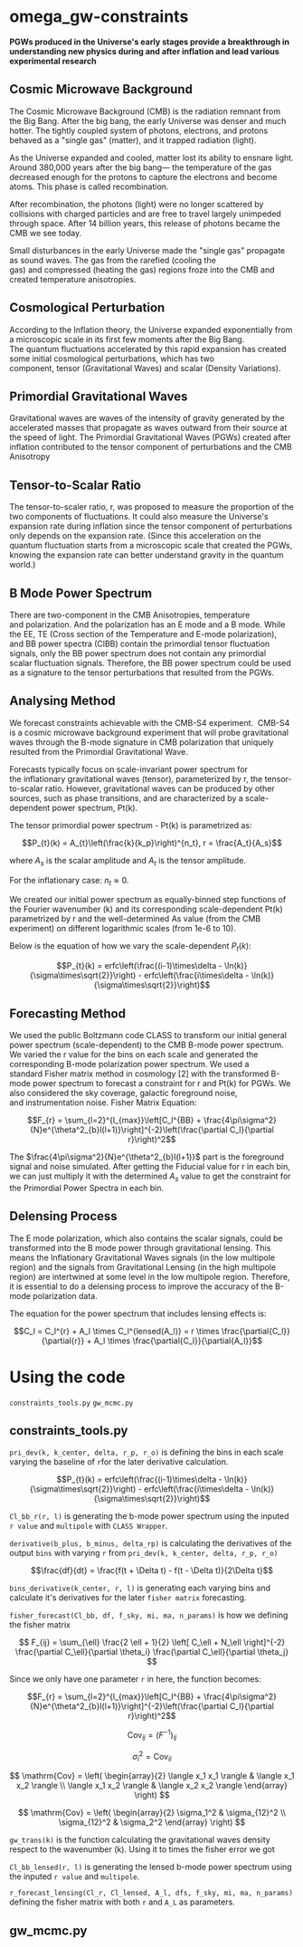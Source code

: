 # omega_gw-constraints

**PGWs produced in the Universe's early stages provide a breakthrough in understanding new physics during and after inflation and lead various experimental research**

## Cosmic Microwave Background
The Cosmic Microwave Background (CMB) is the radiation remnant from the Big Bang. After the big bang, the early Universe was denser and much hotter. The tightly coupled system of photons, electrons, and protons behaved as a "single gas" (matter), and it trapped radiation (light).

As the Universe expanded and cooled, matter lost its ability to ensnare light. Around 380,000 years after the big bang— the temperature of the gas decreased enough for the protons to capture the electrons and become atoms. This phase is called recombination.

After recombination, the photons (light) were no longer scattered by collisions with charged particles and are free to travel largely unimpeded through space. After 14 billion years, this release of photons became the CMB we see today.

Small disturbances in the early Universe made the "single gas" propagate as sound waves. The gas from the rarefied (cooling the gas) and compressed (heating the gas) regions froze into the CMB and created temperature anisotropies. 


## Cosmological Perturbation
According to the Inflation theory, the Universe expanded exponentially from a microscopic scale in its first few moments after the Big Bang. The quantum fluctuations accelerated by this rapid expansion has created some initial cosmological perturbations, which has two component, tensor (Gravitational Waves) and scalar (Density Variations).

## Primordial Gravitational Waves
Gravitational waves are waves of the intensity of gravity generated by the accelerated masses that propagate as waves outward from their source at the speed of light. The Primordial Gravitational Waves (PGWs) created after inflation contributed to the tensor component of perturbations and the CMB Anisotropy

## Tensor-to-Scalar Ratio
The tensor-to-scaler ratio, r, was proposed to measure the proportion of the two components of fluctuations. It could also measure the Universe's expansion rate during inflation since the tensor component of perturbations only depends on the expansion rate. (Since this acceleration on the quantum fluctuation starts from a microscopic scale that created the PGWs, knowing the expansion rate can better understand gravity in the quantum world.)

## B Mode Power Spectrum
There are two-component in the CMB Anisotropies, temperature and polarization. And the polarization has an E mode and a B mode. While the EE, TE (Cross section of the Temperature and E-mode polarization), and BB power spectra (ClBB) contain the primordial tensor fluctuation signals, only the BB power spectrum does not contain any primordial scalar fluctuation signals. Therefore, the BB power spectrum could be used as a signature to the tensor perturbations that resulted from the PGWs.

## Analysing Method
We forecast constraints achievable with the CMB-S4 experiment.  CMB-S4 is a cosmic microwave background experiment that will probe gravitational waves through the B-mode signature in CMB polarization that uniquely resulted from the Primordial Gravitational Wave.

Forecasts typically focus on scale-invariant power spectrum for the inflationary gravitational waves (tensor), parameterized by r, the tensor-to-scalar ratio. However, gravitational waves can be produced by other sources, such as phase transitions, and are characterized by a scale-dependent power spectrum, Pt(k). 

The tensor primordial power spectrum - Pt(k) is parametrized as: 

$$P_{t}(k) = A_{t}\left(\frac{k}{k_p}\right)^{n_t}, r = \frac{A_t}{A_s}$$

where $A_s$ is the scalar amplitude and $A_t$ is the tensor amplitude.

For the inflationary case: $n_t \approx 0$.

We created our initial power spectrum as equally-binned step functions of the Fourier wavenumber (k) and its corresponding scale-dependent Pt(k) parametrized by r and the well-determined As value (from the CMB experiment) on different logarithmic scales (from 1e-6 to 10).

Below is the equation of how we vary the scale-dependent $P_t(k)$:

$$P_{t}(k) = erfc\left(\frac{(i-1)\times\delta - \ln(k)}{\sigma\times\sqrt{2}}\right) - erfc\left(\frac{i\times\delta - \ln(k)}{\sigma\times\sqrt{2}}\right)$$

## Forecasting Method
We used the public Boltzmann code CLASS to transform our initial general power spectrum (scale-dependent) to the CMB B-mode power spectrum. We varied the r value for the bins on each scale and generated the corresponding B-mode polarization power spectrum.
We used a standard Fisher matrix method in cosmology [2] with the transformed B-mode power spectrum to forecast a constraint for r and Pt(k) for PGWs. We also considered the sky coverage, galactic foreground noise, and instrumentation noise.
Fisher Matrix Equation: 

$$F_{r} = \sum_{l=2}^{l_{max}}\left[C_l^{BB} + \frac{4\pi\sigma^2}{N}e^{\theta^2_{b}l(l+1)}\right]^{-2}\left(\frac{\partial C_l}{\partial r}\right)^2$$

The $\frac{4\pi\sigma^2}{N}e^{\theta^2_{b}l(l+1)}$ part is the foreground signal and noise simulated. After getting the Fiducial value for r in each bin, we can just multiply it with the determined $A_s$ value to get the constraint for the Primordial Power Spectra in each bin.

## Delensing Process

The E mode polarization, which also contains the scalar signals, could be transformed into the B mode power through gravitational lensing. This means the Inflationary Gravitational Waves signals (in the low multipole region) and the signals from Gravitational Lensing (in the high multipole region) are intertwined at some level in the low multipole region. Therefore, it is essential to do a delensing process to improve the accuracy of the B-mode polarization data.

The equation for the power spectrum that includes lensing effects is:

$$C_l = C_l^{r} + A_l \times C_l^{lensed(A_l)} = r \times \frac{\partial{C_l}}{\partial{r}} + A_l \times \frac{\partial{C_l}}{\partial{A_l}}$$ 


# Using the code

```constraints_tools.py``` ```gw_mcmc.py```

## constraints_tools.py

```pri_dev(k, k_center, delta, r_p, r_o)``` is defining the bins in each scale varying the baseline of ```r```for the later derivative calculation.

$$P_{t}(k) = erfc\left(\frac{(i-1)\times\delta - \ln(k)}{\sigma\times\sqrt{2}}\right) - erfc\left(\frac{i\times\delta - \ln(k)}{\sigma\times\sqrt{2}}\right)$$

```Cl_bb_r(r, l)``` is generating the b-mode power spectrum using the inputed ```r value``` and ```multipole``` with ```CLASS Wrapper```.

```derivative(b_plus, b_minus, delta_rp)``` is calculating the derivatives of the output ```bins``` with varying ```r``` from ```pri_dev(k, k_center, delta, r_p, r_o)```

$$\frac{df}{dt} = \frac{f(t + \Delta t) - f(t - \Delta t)}{2\Delta t}$$

```bins_derivative(k_center, r, l)``` is generating each varying bins and calculate it's derivatives for the later ```fisher matrix``` forecasting.

```fisher_forecast(Cl_bb, df, f_sky, mi, ma, n_params)``` is how we defining the fisher matrix

$$
F_{ij}
= \sum_{\ell} \frac{2 \ell + 1}{2}
\left[ C_\ell + N_\ell \right]^{-2}
\frac{\partial C_\ell}{\partial \theta_i}
\frac{\partial C_\ell}{\partial \theta_j}
$$

Since we only have one parameter ```r``` in here, the function becomes:

$$F_{r} = \sum_{l=2}^{l_{max}}\left[C_l^{BB} + \frac{4\pi\sigma^2}{N}e^{\theta^2_{b}l(l+1)}\right]^{-2}\left(\frac{\partial C_l}{\partial r}\right)^2$$

$$
\mathrm{Cov}_{ij} = \left( F^{-1} \right)_{ij}
$$

$$
\sigma_i^2 = \mathrm{Cov}_{ii}
$$

$$
\mathrm{Cov}
= \left(
\begin{array}{2}
     \langle x_1 x_1 \rangle & \langle x_1 x_2 \rangle \\ 
     \langle x_1 x_2 \rangle & \langle x_2 x_2 \rangle
\end{array}
\right)
$$

$$
\mathrm{Cov}
= \left(
\begin{array}{2}
    \sigma_1^2 & \sigma_{12}^2 \\ \sigma_{12}^2 & \sigma_2^2
\end{array}
\right)
$$

```gw_trans(k)``` is the function calculating the gravitational waves density respect to the wavenumber (k). Using it to times the fisher error we got

```Cl_bb_lensed(r, l)``` is generating the lensed b-mode power spectrum using the inputed ```r value``` and ```multipole```.

```r_forecast_lensing(Cl_r, Cl_lensed, A_l, dfs, f_sky, mi, ma, n_params)``` defining the fisher matrix with both ```r``` and ```A_L``` as parameters.

## gw_mcmc.py

